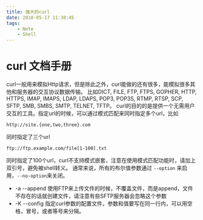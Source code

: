 ```yaml
---
title: 强大的curl
date: 2018-05-17 11:38:45
tags:
	- Note
	- Shell
---
```


# curl 文档手册
curl一般用来模拟Http请求，但是除此之外，curl能做的还有很多，能模拟很多其他和服务器的交互协议数据传输。
比如DICT, FILE, FTP, FTPS, GOPHER, HTTP, HTTPS, IMAP, IMAPS, LDAP, LDAPS, POP3, POP3S, RTMP, RTSP, SCP, SFTP, SMB, SMBS, SMTP, TELNET, TFTP。
curl的目的的是提供一个无需用户交互的工具。指定url的时候，可以通过模式匹配来同时指定多个url，比如
```shell
http://site.{one,two,three}.com
```
同时指定了三个url
```shell
ftp://ftp.example.com/file[1-100].txt
```
同时指定了100个url，curl不支持模式嵌套，注意在使用模式匹配功能时，请加上双引号，避免被shell转义。
通常来说，所有的布尔值参数通过 `--option` 来启用，`--no-option`来关闭。

- -a --append 使用FTP来上传文件的时候，不覆盖文件，而是append，文件不存在的话就创建文件，请注意有些SFTP服务器会忽略这个参数
- -K --config <file> 指定curl参数的配置文件，参数和值要写在同一行内，可以用空格，冒号，或者等号来分隔。



